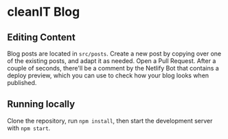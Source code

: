 # cleanIT Blog

## Editing Content

Blog posts are located in `src/posts`.
Create a new post by copying over one of the existing posts, and adapt it as needed.
Open a Pull Request. After a couple of seconds, there'll be a comment by the Netlify Bot that contains a deploy preview, which you can use to check how your blog looks when published.

## Running locally

Clone the repository, run `npm install`, then start the development server with `npm start`.
